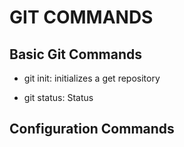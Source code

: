 # GIT COMMANDS

## Basic Git Commands

- git init: initializes a get repository

- git status:  Status 

##  Configuration Commands